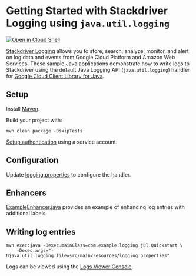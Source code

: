 # Getting Started with Stackdriver Logging using `java.util.logging`

<a href="https://console.cloud.google.com/cloudshell/open?git_repo=https://github.com/GoogleCloudPlatform/java-docs-samples&page=editor&open_in_editor=logging/jul/README.md">
<img alt="Open in Cloud Shell" src ="http://gstatic.com/cloudssh/images/open-btn.png"></a>

[Stackdriver Logging][logging]  allows you to store, search, analyze, monitor,
and alert on log data and events from Google Cloud Platform and Amazon Web
Services.
These sample Java applications demonstrate how to write logs to Stackdriver using
the default Java Logging API (`java.util.logging`) handler for 
[Google Cloud Client Library for Java][google-cloud-java].

[logging]: https://cloud.google.com/logging/
[google-cloud-java]: https://github.com/GoogleCloudPlatform/google-cloud-java

## Setup

Install [Maven](http://maven.apache.org/).

Build your project with:

	mvn clean package -DskipTests
	
[Setup authentication](https://cloud.google.com/docs/authentication) using a service account.

## Configuration

Update [logging.properties](src/main/resources/logging.properties) to configure the handler.

## Enhancers

[ExampleEnhancer.java](src/main/java/com/example/logging/jul/enhancers/ExampleEnhancer.java)
provides an example of enhancing log entries with additional labels.


## Writing log entries
    mvn exec:java -Dexec.mainClass=com.example.logging.jul.Quickstart \
        -Dexec.args="-Djava.util.logging.file=src/main/resources/logging.properties"           

Logs can be viewed using the [Logs Viewer Console](https://console.cloud.google.com/logs/viewer).
